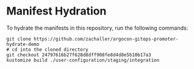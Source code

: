 # Manifest Hydration

To hydrate the manifests in this repository, run the following commands:

```shell
git clone https://github.com/zachaller/argocon-gitops-promoter-hydrate-demo
# cd into the cloned directory
git checkout 24797616b27f628d8dff908fe8d4d8e5b10b17a3
kustomize build ./user-configuration/staging/integration
```
